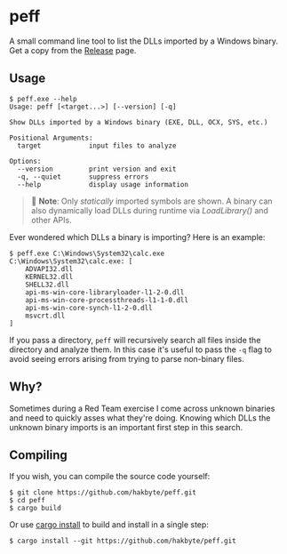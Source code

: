 # peff

A small command line tool to list the DLLs imported by a Windows binary. Get a
copy from the [Release](https://github.com/hakbyte/peff/releases) page.

## Usage


```
$ peff.exe --help
Usage: peff [<target...>] [--version] [-q]

Show DLLs imported by a Windows binary (EXE, DLL, OCX, SYS, etc.)

Positional Arguments:
  target            input files to analyze

Options:
  --version         print version and exit
  -q, --quiet       suppress errors
  --help            display usage information
```

> :memo: **Note**: Only *statically* imported symbols are shown. A binary can
> also dynamically load DLLs during runtime via *LoadLibrary()* and other APIs.

Ever wondered which DLLs a binary is importing? Here is an example:

```
$ peff.exe C:\Windows\System32\calc.exe
C:\Windows\System32\calc.exe: [
    ADVAPI32.dll
    KERNEL32.dll
    SHELL32.dll
    api-ms-win-core-libraryloader-l1-2-0.dll
    api-ms-win-core-processthreads-l1-1-0.dll
    api-ms-win-core-synch-l1-2-0.dll
    msvcrt.dll
]
```

If you pass a directory, `peff`  will recursively search all files inside the
directory and analyze them. In this case it's useful to pass the `-q` flag to
avoid seeing errors arising from trying to parse non-binary files.

## Why?

Sometimes during a Red Team exercise I come across unknown binaries and need to
quickly asses what they're doing. Knowing which DLLs the unknown binary imports
is an important first step in this search.

## Compiling

If you wish, you can compile the source code yourself:

```
$ git clone https://github.com/hakbyte/peff.git
$ cd peff
$ cargo build
```

Or use [cargo install](https://doc.rust-lang.org/cargo/commands/cargo-install.html)
to build and install in a single step:

```
$ cargo install --git https://github.com/hakbyte/peff.git
```
